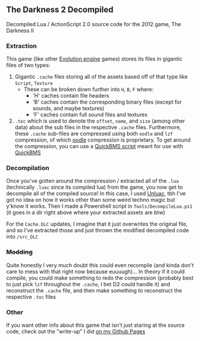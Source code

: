 ## The Darkness 2 Decompiled

Decompiled Lua / ActionScript 2.0 source code for the 2012 game, The Darkness II

### Extraction

This game (like other [Evolution engine](https://en.wikipedia.org/wiki/Digital_Extremes#Technology) games) stores its files in gigantic files of two types:
1. Gigantic `.cache` files storing all of the assets based off of that type like `Script`, `Texture`
	- These can be broken down further into `H`, `B`, `F` where:
		- 'H' caches contain file headers
		- 'B' caches contain the corresponding binary files (except for sounds, and maybe textures)
		- 'F' caches contain full sound files and textures
2. `.toc` which is used to denote the `offset`, `name`, and `size` (among other data) about the sub files in the respective `.cache` files.
Furthermore, these `.cache` sub-files are compressed using both `oodle` and `lzf` compression, of which [oodle](http://www.radgametools.com/oodlecompressors.htm) compression is proprietary.
To get around the compression, you can use a [QuickBMS script](https://aluigi.altervista.org/bms/darkness2.bms) meant for use with [QuickBMS](https://aluigi.altervista.org/quickbms.htm)

### Decompilation

Once you've gotten around the compression / extracted all of the `.lua` (technically `.luac` since its compiled lua) from the game, you now get to decompile all of the compiled source!
In this case, I used [Unluac](https://sourceforge.net/projects/unluac/), tbh I've got no idea on how it works other than some weird techno magic but y'know it works. Then I made a Powershell script in `Tools/DecompileLua.ps1` (it goes in a dir right above where your extracted assets are btw)

For the `Cache.DLC` updates, I imagine that it just overwrites the original file, and so I've extracted those and just thrown the modified decompiled code into `/src_DLC`

### ~~Modding~~
Quite honestly I very much doubt this could even recompile (and kinda don't care to mess with that right now because euuuugh)...
In theory if it could compile, you could make something to redo the compression (probably best to just pick `lzf` throughout the `.cache`, I bet D2 could handle it) and reconstruct the `.cache` file, and then make something to reconstruct the respective `.toc` files

### Other
If you want other info about this game that isn't just staring at the source code, check out the "write-up" I did [on my Github Pages](https://fromdarkhell.github.io/Darkness/)